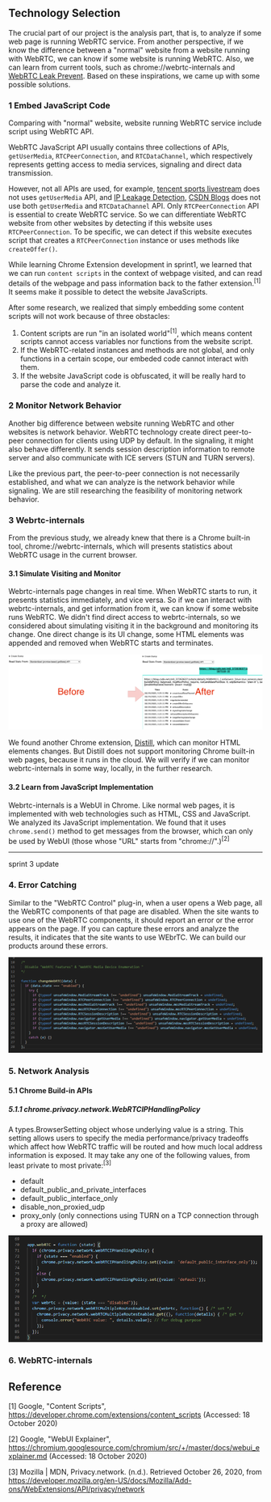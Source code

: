 ##  Technology Selection

The crucial part of our project is the analysis part, that is, to analyze if some web page is running WebRTC service. From another perspective, if we know the difference between a "normal" website from a website running with WebRTC, we can know if some website is running WebRTC. Also, we can learn from current tools, such as chrome://webrtc-internals and [WebRTC Leak Prevent](https://github.com/aghorler/WebRTC-Leak-Prevent). Based on these inspirations, we came up with some possible solutions. 

### 1 Embed JavaScript Code

Comparing with "normal" website, website running WebRTC service include script using WebRTC API.

WebRTC JavaScript API usually contains three collections of APIs, `getUserMedia`, `RTCPeerConnection`, and `RTCDataChannel`, which respectively represents getting access to media services, signaling and direct data transmission. 

However, not all APIs are used, for example, [tencent sports livestream](sports.qq.com) does not uses `getUserMedia` API, and [IP Leakage Detection](ip.voidse.com), [CSDN Blogs](blog.csdn.net) does not use both `getUserMedia` and `RTCDataChannel` API. Only `RTCPeerConnection` API is essential to create WebRTC service. So we can differentiate WebRTC website from other websites by detecting if this website uses `RTCPeerConnection`. To be specific, we can detect if this website executes script that creates a `RTCPeerConnection` instance or uses methods like `createOffer()`.

While learning Chrome Extension development in sprint1, we learned that we can run `content scripts` in the context of webpage visited, and can read details of the webpage and pass information back to the father extension.<sup>[1]</sup> It seems make it possible to detect the website JavaScripts.

After some research, we realized that simply embedding some content scripts will not work because of three obstacles:
1. Content scripts are run "in an isolated world"<sup>[1]</sup>, which means content scripts cannot access variables nor functions from the website script. 
2. If the WebRTC-related instances and methods are not global, and only functions in a certain scope, our embeded code cannot interact with them.
3. If the website JavaScript code is obfuscated, it will be really hard to parse the code and analyze it.

### 2 Monitor Network Behavior

Another big difference between website running WebRTC and other websites is network behavior. WebRTC technology create direct peer-to-peer connection for clients using UDP by default. In the signaling, it might also behave differently. It sends session description information to remote server and also communicate with ICE servers (STUN and TURN servers).

Like the previous part, the peer-to-peer connection is not necessarily established, and what we can analyze is the network behavior while signaling. We are still researching the feasibility of monitoring network behavior.

### 3 Webrtc-internals

From the previous study, we already knew that there is a Chrome built-in tool, chrome://webrtc-internals, which will presents statistics about WebRTC usage in the current browser. 

#### 3.1 Simulate Visiting and Monitor

Webrtc-internals page changes in real time. When WebRTC starts to run, it presents statistics immediately, and vice versa. So if we can interact with webrtc-internals, and get information from it, we can know if some website runs WebRTC. We didn't find direct access to webrtc-internals, so we considered about simulating visiting it in the background and monitoring its change. One direct change is its UI change, some HTML elements was appended and removed when WebRTC starts and terminates.

![UI Change](https://github.com/chengl11/WebRTC_Cybersecurity_Project/blob/master/sprint2/images/UI-change.png)

We found another Chrome extension, [Distill](https://distill.io/), which can monitor HTML elements changes. But Distill does not support monitoring Chrome built-in web pages, because it runs in the cloud. We will verify if we can monitor webrtc-internals in some way, locally, in the further research.

#### 3.2 Learn from JavaScript Implementation

Webrtc-internals is a WebUI in Chrome. Like normal web pages, it is implemented with web technologies such as HTML, CSS and JavaScript. We analyzed its JavaScript implementation. We found that it uses `chrome.send()` method to get messages from the browser, which can only be used by WebUI (those whose "URL" starts from "chrome://".)<sup>[2]</sup>

------------------------

sprint 3 update 

### 4. Error Catching
Similar to the "WebRTC Control" plug-in, when a user opens a Web page, all the WebRTC components of that page are disabled. When the site wants to use one of the WebRTC components, it should report an error or the error appears on the page. If you can capture these errors and analyze the results, it indicates that the site wants to use WEbrTC. We can build our products around these errors.

![Image of change-rtc-func](https://github.com/chengl11/WebRTC_Cybersecurity_Project/blob/master/img/change-rtc-func.png)

### 5. Network Analysis 

#### 5.1 Chrome Build-in APIs

##### 5.1.1 chrome.privacy.network.WebRTCIPHandlingPolicy
A types.BrowserSetting object whose underlying value is a string. This setting allows users to specify the media performance/privacy tradeoffs which affect how WebRTC traffic will be routed and how much local address information is exposed. It may take any one of the following values, from least private to most private:<sup>[3]</sup>

* default
* default_public_and_private_interfaces
* default_public_interface_only
* disable_non_proxied_udp
* proxy_only (only connections using TURN on a TCP connection through a proxy are allowed)

![Image of rtciphandlingpolicy](https://github.com/chengl11/WebRTC_Cybersecurity_Project/blob/master/img/rtciphandlingpolicy.png)

### 6. WebRTC-internals


## Reference
[1] Google, "Content Scripts", https://developer.chrome.com/extensions/content_scripts (Accessed: 18 October 2020)

[2] Google, "WebUI Explainer", https://chromium.googlesource.com/chromium/src/+/master/docs/webui_explainer.md (Accessed: 18 October 2020)

[3] Mozilla | MDN, Privacy.network. (n.d.). Retrieved October 26, 2020, from https://developer.mozilla.org/en-US/docs/Mozilla/Add-ons/WebExtensions/API/privacy/network
